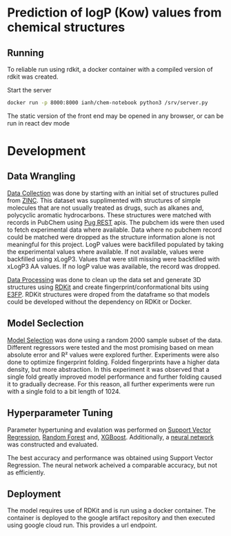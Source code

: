# Prediction of logP (Kow) values from chemical structures

## Running
To reliable run using rdkit, a docker container with a compiled version of rdkit was created. 

Start the server
```sh
docker run -p 8000:8000 ianh/chem-notebook python3 /srv/server.py
```

The static version of the front end may be opened in any browser, or can be run in react dev mode

# Development

## Data Wrangling
[Data Collection](experiments/data_collection.ipynb) was done by starting with an initial set of structures pulled from [ZINC](https://zinc.docking.org/). This dataset was supplimented with structures of simple molecules that are not usually treated as drugs, such as alkanes and, polycyclic aromatic hydrocarbons. These structures were matched with records in PubChem using [Pug REST](https://pubchemdocs.ncbi.nlm.nih.gov/pug-rest) apis. The pubchem ids were then used to fetch experimental data where available. Data where no pubchem record could be matched were dropped as the structure information alone is not meaningful for this project. LogP values were backfilled populated by taking the experimental values where available. If not available, values were backfilled using xLogP3. Values that were still missing were backfilled with xLogP3 AA values. If no logP value was available, the record was dropped.

[Data Processing](experiments/data_wrangling.ipynb) was done to clean up the data set and generate 3D structures using [RDKit](https://rdkit.org) and create fingerprint/conformational bits using [E3FP](https://github.com/keiserlab/e3fp). RDKit structures were droped from the dataframe so that models could be developed without the dependency on RDKit or Docker.


## Model Seclection

[Model Selection](experiments/model_selection.ipynb) was done using a random 2000 sample subset of the data. Different regressors were tested and the most promising based on mean absolute error and R² values were explored further. Experiments were also done to optimize fingerprint folding. Folded fingerprints have a higher data density, but more abstraction. In this experiment it was observed that a single fold greatly improved model performance and further folding caused it to gradually decrease. For this reason, all further experiments were run with a single fold to a bit length of 1024.

## Hyperparameter Tuning

Parameter hypertuning and evalation was performed on [Support Vector Regression](), [Random Forest]() and, [XGBoost]().
Additionally, a [neural network]() was constructed and evaluated.

The best accuracy and performance was obtained using Support Vector Regression. The neural network acheived a comparable accuracy, but not as efficiently.

## Deployment

The model requires use of RDKit and is run using a docker container. The container is deployed to the google artifact repository and then executed using google cloud run. This provides a url endpoint.

